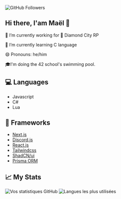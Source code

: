 ![GitHub Followers](https://img.shields.io/github/followers/BXEEOFFI?style=for-the-badge)
## Hi there, I'am Maël 👋

🔭 I’m currently working for 💎 Diamond City RP

🌱 I’m currently learning C language

😄 Pronouns: he/him

🎓I'm doing the 42 school's swimming pool.

## 💻 Languages
- Javascript
- C#
- Lua

## 🤖 Frameworks
- [Next.js](https://nextjs.org/)
- [Discord.js](https://discord.js.org/)
- [React.js](https://react.dev/)
- [Tailwindcss](https://tailwindcss.com/)
- [ShadCN/ui](https://ui.shadcn.com/)
- [Prisma ORM](https://www.prisma.io/)

## 📈 My Stats
![Vos statistiques GitHub](https://github-readme-stats.vercel.app/api?username=BXEEOFFI&show_icons=true&theme=radical)
![Langues les plus utilisées](https://github-readme-stats.vercel.app/api/top-langs/?username=BXEEOFFI&layout=compact&theme=radical)

<!--
**BXEEOFFI/BXEEOFFI** is a ✨ _special_ ✨ repository because its `README.md` (this file) appears on your GitHub profile.

Here are some ideas to get you started:


- 🌱 I’m currently learning ...
- 👯 I’m looking to collaborate on ...
- 🤔 I’m looking for help with ...
- 💬 Ask me about ...
- 📫 How to reach me: ...
- 😄 Pronouns: ...
- ⚡ Fun fact: ...
-->

